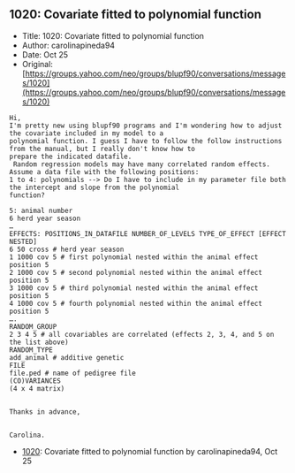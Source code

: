 ## 1020: Covariate fitted to polynomial function

- Title: 1020: Covariate fitted to polynomial function
- Author: carolinapineda94
- Date: Oct 25
- Original: [https://groups.yahoo.com/neo/groups/blupf90/conversations/messages/1020](https://groups.yahoo.com/neo/groups/blupf90/conversations/messages/1020)

```
Hi,
I'm pretty new using blupf90 programs and I'm wondering how to adjust the covariate included in my model to a
polynomial function. I guess I have to follow the follow instructions from the manual, but I really don't know how to
prepare the indicated datafile.
 Random regression models may have many correlated random effects. Assume a data file with the following positions: 
1 to 4: polynomials --> Do I have to include in my parameter file both the intercept and slope from the polynomial 
function? 

5: animal number
6 herd year season 
…
EFFECTS: POSITIONS_IN_DATAFILE NUMBER_OF_LEVELS TYPE_OF_EFFECT [EFFECT NESTED]
6 50 cross # herd year season
1 1000 cov 5 # first polynomial nested within the animal effect position 5
2 1000 cov 5 # second polynomial nested within the animal effect position 5
3 1000 cov 5 # third polynomial nested within the animal effect position 5
4 1000 cov 5 # fourth polynomial nested within the animal effect position 5
….
RANDOM_GROUP
2 3 4 5 # all covariables are correlated (effects 2, 3, 4, and 5 on the list above)
RANDOM_TYPE
add_animal # additive genetic
FILE
file.ped # name of pedigree file
(CO)VARIANCES
(4 x 4 matrix)


Thanks in advance,


Carolina.
```

- [1020](1020.md): Covariate fitted to polynomial function by carolinapineda94, Oct 25
